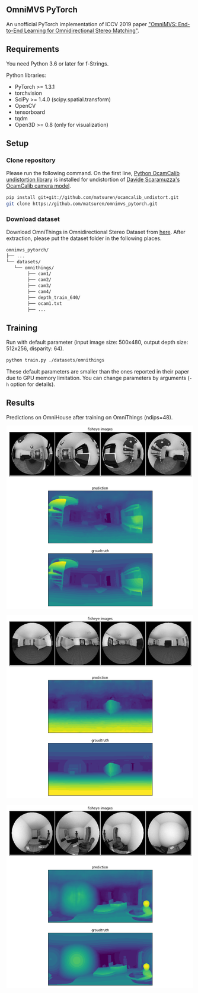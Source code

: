 ## OmniMVS PyTorch
An unofficial PyTorch implementation of ICCV 2019 paper 
["OmniMVS: End-to-End Learning for Omnidirectional Stereo Matching"](http://openaccess.thecvf.com/content_ICCV_2019/papers/Won_OmniMVS_End-to-End_Learning_for_Omnidirectional_Stereo_Matching_ICCV_2019_paper.pdf).


## Requirements
You need Python 3.6 or later for f-Strings.

Python libraries:
- PyTorch >= 1.3.1
- torchvision
- SciPy >= 1.4.0 (scipy.spatial.transform)
- OpenCV
- tensorboard
- tqdm
- Open3D >= 0.8 (only for visualization)

## Setup
### Clone repository
Please run the following command. 
On the first line, [Python OcamCalib undistortion library](https://github.com/matsuren/ocamcalib_undistort) is 
installed for undistortion of [Davide Scaramuzza's OcamCalib camera model](https://sites.google.com/site/scarabotix/ocamcalib-toolbox).
```bash
pip install git+git://github.com/matsuren/ocamcalib_undistort.git
git clone https://github.com/matsuren/omnimvs_pytorch.git
```

### Download dataset
Download OmniThings in Omnidirectional Stereo Dataset from [here](http://cvlab.hanyang.ac.kr/project/omnistereo/). 
After extraction, please put the dataset folder in the following places.

    omnimvs_pytorch/
    ├── ...
    └── datasets/
       └── omnithings/
            ├── cam1/
            ├── cam2/
            ├── cam3/
            ├── cam4/
            ├── depth_train_640/
            ├── ocam1.txt
            ├── ...

## Training
Run with default parameter (input image size: 500x480, output depth size: 512x256, disparity: 64). 
```bash
python train.py ./datasets/omnithings
```
These default parameters are smaller than the ones reported in their paper due to GPU memory limitation.
You can change parameters by arguments (`-h` option for details). 

## Results
Predictions on OmniHouse after training on OmniThings (ndips=48).

![OmniHouse1](imgs/house1.png) 

![OmniHouse2](imgs/house2.png) 

![OmniHouse3](imgs/house3.png) 



